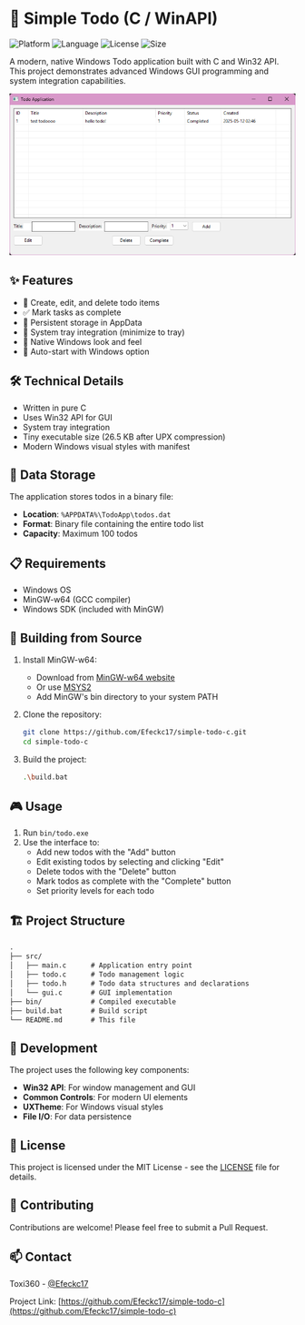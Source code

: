 # 🌟 Simple Todo (C / WinAPI)
![Platform](https://img.shields.io/badge/platform-windows-blue)
![Language](https://img.shields.io/badge/language-C-brightgreen)
![License](https://img.shields.io/badge/license-MIT-yellow)
![Size](https://img.shields.io/badge/size-26.5%20KB-brightgreen)


A modern, native Windows Todo application built with C and Win32 API. This project demonstrates advanced Windows GUI programming and system integration capabilities.

![Todo App Screenshot](img/home.png)

## ✨ Features

- 📝 Create, edit, and delete todo items
- ✅ Mark tasks as complete
- 💾 Persistent storage in AppData
- 🔔 System tray integration (minimize to tray)
- 🌙 Native Windows look and feel
- 🚀 Auto-start with Windows option

## 🛠️ Technical Details

- Written in pure C
- Uses Win32 API for GUI
- System tray integration
- Tiny executable size (26.5 KB after UPX compression)
- Modern Windows visual styles with manifest

## 💾 Data Storage

The application stores todos in a binary file:
- **Location**: `%APPDATA%\TodoApp\todos.dat`
- **Format**: Binary file containing the entire todo list
- **Capacity**: Maximum 100 todos


## 📋 Requirements

- Windows OS
- MinGW-w64 (GCC compiler)
- Windows SDK (included with MinGW)

## 🚀 Building from Source

1. Install MinGW-w64:
   - Download from [MinGW-w64 website](https://www.mingw-w64.org/downloads/)
   - Or use [MSYS2](https://www.msys2.org/)
   - Add MinGW's bin directory to your system PATH

2. Clone the repository:
   ```bash
   git clone https://github.com/Efeckc17/simple-todo-c.git
   cd simple-todo-c
   ```

3. Build the project:
   ```bash
   .\build.bat
   ```

## 🎮 Usage

1. Run `bin/todo.exe`
2. Use the interface to:
   - Add new todos with the "Add" button
   - Edit existing todos by selecting and clicking "Edit"
   - Delete todos with the "Delete" button
   - Mark todos as complete with the "Complete" button
   - Set priority levels for each todo

## 🏗️ Project Structure

```
.
├── src/
│   ├── main.c      # Application entry point
│   ├── todo.c      # Todo management logic
│   ├── todo.h      # Todo data structures and declarations
│   └── gui.c       # GUI implementation
├── bin/            # Compiled executable
├── build.bat       # Build script
└── README.md       # This file
```

## 🔧 Development

The project uses the following key components:

- **Win32 API**: For window management and GUI
- **Common Controls**: For modern UI elements
- **UXTheme**: For Windows visual styles
- **File I/O**: For data persistence

## 📝 License

This project is licensed under the MIT License - see the [LICENSE](LICENSE) file for details.

## 🤝 Contributing

Contributions are welcome! Please feel free to submit a Pull Request.

## 📫 Contact

Toxi360 - [@Efeckc17](https://github.com/Efeckc17)

Project Link: [https://github.com/Efeckc17/simple-todo-c](https://github.com/Efeckc17/simple-todo-c)